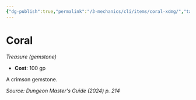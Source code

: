 ```yaml
---
{"dg-publish":true,"permalink":"/3-mechanics/cli/items/coral-xdmg/","tags":["ttrpg-cli/compendium/src/5e/xdmg","ttrpg-cli/item/gear/treasure-gemstone","ttrpg-cli/item/rarity/none"],"noteIcon":""}
---
```


# Coral
*Treasure (gemstone)*  


- **Cost**: 100 gp

A crimson gemstone.

*Source: Dungeon Master's Guide (2024) p. 214*